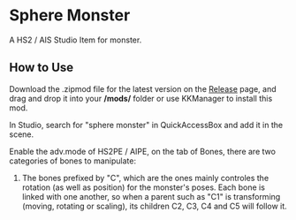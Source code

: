 # Sphere Monster
A HS2 / AIS Studio Item for monster.

## How to Use
Download the .zipmod file for the latest version on the [Release](https://github.com/Blatke/Sphere-Monster/releases) page, and drag and drop it into your **/mods/** folder or use KKManager to install this mod.

In Studio, search for "sphere monster" in QuickAccessBox and add it in the scene.

Enable the adv.mode of HS2PE / AIPE, on the tab of Bones, there are two categories of bones to manipulate:
1. The bones prefixed by "C", which are the ones mainly controles the rotation (as well as position) for the monster's poses. Each bone is linked with one another, so when a parent such as "C1" is transforming (moving, rotating or scaling), its children C2, C3, C4 and C5 will follow it. 
